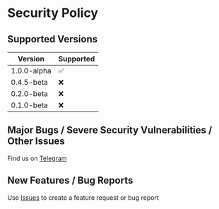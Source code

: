 # Security Policy

## Supported Versions

| Version     | Supported          |
| ----------- | ------------------ |
| 1.0.0-alpha | :white_check_mark: |
| 0.4.5-beta  | :x:                |
| 0.2.0-beta  | :x:                |
| 0.1.0-beta  | :x:                |


## Major Bugs / Severe Security Vulnerabilities / Other Issues
Find us on [Telegram](https://t.me/joinchat/DbwzvRz1Z5agj8pIobYPww)


## New Features / Bug Reports
Use [Issues](https://github.com/moldypenguins/Gandalf/issues) to create a feature request or bug report
